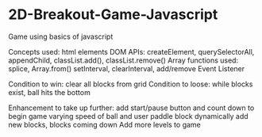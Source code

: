 # 2D-Breakout-Game-Javascript

Game using basics of javascript

Concepts used:
html elements
DOM APIs:  createElement, querySelectorAll, appendChild, classList.add(), classList.remove()
Array functions used: splice, Array.from()
setInterval, clearInterval, add/remove Event Listener


Condition to win: clear all blocks from grid
Condition to loose: while blocks exist, ball hits the bottom


Enhancement to take up further:
add start/pause button and count down to begin game
varying speed of ball and user paddle block
dynamically add new blocks, blocks coming down
Add more levels to game
